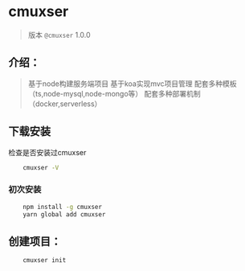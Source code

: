 # cmuxser 
> 版本 `@cmuxser` 1.0.0

## 介绍：
>基于node构建服务端项目
>基于koa实现mvc项目管理
>配套多种模板（ts,node-mysql,node-mongo等）
>配套多种部署机制（docker,serverless）



## 下载安装

检查是否安装过cmuxser

```bash
    cmuxser -V
```
### 初次安装
```bash
    npm install -g cmuxser
    yarn global add cmuxser
```

## 创建项目：

```bash
    cmuxser init
```
